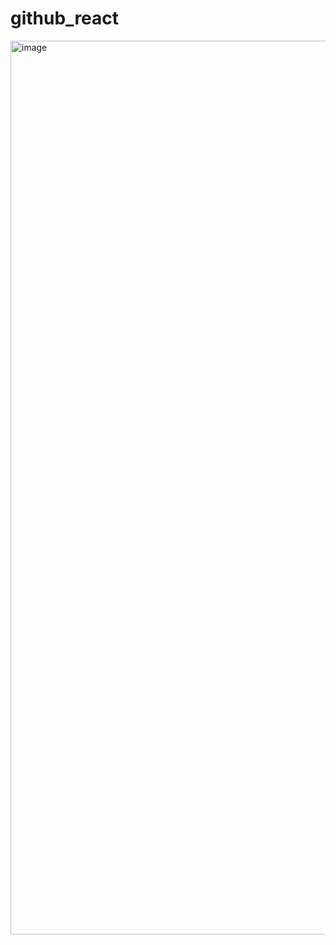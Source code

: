 # github_react


<img width="1430" alt="image" src="https://user-images.githubusercontent.com/43538718/204134674-83c23b16-78f0-4348-9dce-cf132024935d.png">
